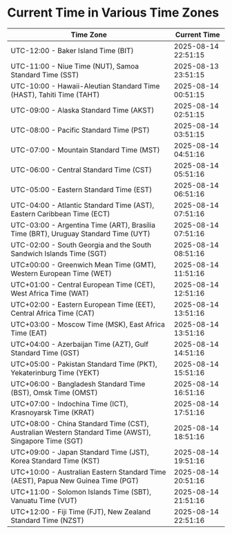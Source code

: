 # Current Time in Various Time Zones

| Time Zone | Current Time |
|-----------|--------------|
| UTC-12:00 - Baker Island Time (BIT) | 2025-08-14 22:51:15 |
| UTC-11:00 - Niue Time (NUT), Samoa Standard Time (SST) | 2025-08-13 23:51:15 |
| UTC-10:00 - Hawaii-Aleutian Standard Time (HAST), Tahiti Time (TAHT) | 2025-08-14 00:51:15 |
| UTC-09:00 - Alaska Standard Time (AKST) | 2025-08-14 02:51:15 |
| UTC-08:00 - Pacific Standard Time (PST) | 2025-08-14 03:51:15 |
| UTC-07:00 - Mountain Standard Time (MST) | 2025-08-14 04:51:16 |
| UTC-06:00 - Central Standard Time (CST) | 2025-08-14 05:51:16 |
| UTC-05:00 - Eastern Standard Time (EST) | 2025-08-14 06:51:16 |
| UTC-04:00 - Atlantic Standard Time (AST), Eastern Caribbean Time (ECT) | 2025-08-14 07:51:16 |
| UTC-03:00 - Argentina Time (ART), Brasília Time (BRT), Uruguay Standard Time (UYT) | 2025-08-14 07:51:16 |
| UTC-02:00 - South Georgia and the South Sandwich Islands Time (SGT) | 2025-08-14 08:51:16 |
| UTC±00:00 - Greenwich Mean Time (GMT), Western European Time (WET) | 2025-08-14 11:51:16 |
| UTC+01:00 - Central European Time (CET), West Africa Time (WAT) | 2025-08-14 12:51:16 |
| UTC+02:00 - Eastern European Time (EET), Central Africa Time (CAT) | 2025-08-14 13:51:16 |
| UTC+03:00 - Moscow Time (MSK), East Africa Time (EAT) | 2025-08-14 13:51:16 |
| UTC+04:00 - Azerbaijan Time (AZT), Gulf Standard Time (GST) | 2025-08-14 14:51:16 |
| UTC+05:00 - Pakistan Standard Time (PKT), Yekaterinburg Time (YEKT) | 2025-08-14 15:51:16 |
| UTC+06:00 - Bangladesh Standard Time (BST), Omsk Time (OMST) | 2025-08-14 16:51:16 |
| UTC+07:00 - Indochina Time (ICT), Krasnoyarsk Time (KRAT) | 2025-08-14 17:51:16 |
| UTC+08:00 - China Standard Time (CST), Australian Western Standard Time (AWST), Singapore Time (SGT) | 2025-08-14 18:51:16 |
| UTC+09:00 - Japan Standard Time (JST), Korea Standard Time (KST) | 2025-08-14 19:51:16 |
| UTC+10:00 - Australian Eastern Standard Time (AEST), Papua New Guinea Time (PGT) | 2025-08-14 20:51:16 |
| UTC+11:00 - Solomon Islands Time (SBT), Vanuatu Time (VUT) | 2025-08-14 21:51:16 |
| UTC+12:00 - Fiji Time (FJT), New Zealand Standard Time (NZST) | 2025-08-14 22:51:16 |
